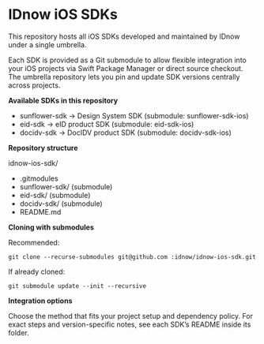 # IDnow iOS SDKs

This repository hosts all iOS SDKs developed and maintained by IDnow under a single umbrella.

Each SDK is provided as a Git submodule to allow flexible integration into your iOS projects via Swift Package Manager or direct source checkout. The umbrella repository lets you pin and update SDK versions centrally across projects.

**Available SDKs in this repository**

- sunflower-sdk → Design System SDK (submodule: sunflower-sdk-ios)
- eid-sdk → eID product SDK (submodule: eid-sdk-ios)
- docidv-sdk → DocIDV product SDK (submodule: docidv-sdk-ios)

**Repository structure**

idnow-ios-sdk/

- .gitmodules
- sunflower-sdk/        (submodule)
- eid-sdk/              (submodule)
- docidv-sdk/           (submodule)
- README.md

**Cloning with submodules**

Recommended:

`git clone --recurse-submodules git@github.com
:idnow/idnow-ios-sdk.git`

If already cloned:

`git submodule update --init --recursive`

**Integration options**

Choose the method that fits your project setup and dependency policy. For exact steps and version-specific notes, see each SDK’s README inside its folder.